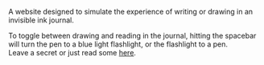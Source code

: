 A website designed to simulate the experience of writing or drawing in an invisible ink journal.

To toggle between drawing and reading in the journal, hitting the spacebar will turn the pen to a blue light flashlight, or the flashlight to a pen.  
Leave a secret or just read some [here](https://invisible-ink.onrender.com/). 
